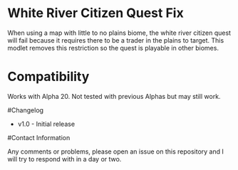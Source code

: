 # White River Citizen Quest Fix

When using a map with little to no plains biome, the white river citizen quest will fail because it requires there to be a trader in the plains to target. This 
modlet removes this restriction so the quest is playable in other biomes.

# Compatibility

Works with Alpha 20. Not tested with previous Alphas but may still work.

#Changelog

- v1.0 - Initial release

#Contact Information

Any comments or problems, please open an issue on this repository and I will try to respond with in a day or two. 